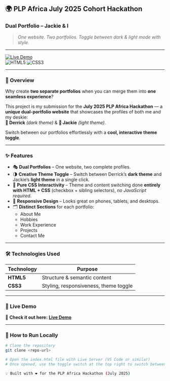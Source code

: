 ## 🌍 PLP Africa July 2025 Cohort Hackathon  
### **Dual Portfolio – Jackie & I**

> _One website. Two portfolios. Toggle between dark & light mode with style._

---

[![Live Demo](https://img.shields.io/badge/Live%20Demo-Vercel-blue?style=for-the-badge&logo=vercel)](https://everything-plp.vercel.app/)  
![HTML5](https://img.shields.io/badge/HTML5-orange?style=for-the-badge&logo=html5)
![CSS3](https://img.shields.io/badge/CSS3-blue?style=for-the-badge&logo=css3)

---

### 📝 Overview  

Why create **two separate portfolios** when you can merge them into **one seamless experience**?  

This project is my submission for the **July 2025 PLP Africa Hackathon** — a **unique dual-portfolio website** that showcases the profiles of both me and my deskie:  
**🎩 Derrick** _(dark theme)_ & **🌸 Jackie** _(light theme)_.  

Switch between our portfolios effortlessly with a **cool, interactive theme toggle**.

---

### ✨ Features  

- 🎭 **Dual Portfolios** – One website, two complete profiles.  
- 🌗 **Creative Theme Toggle** – Switch between Derrick’s **dark theme** and Jackie’s **light theme** in a single click.  
- 🧩 **Pure CSS Interactivity** – Theme and content switching done **entirely with HTML + CSS** (checkbox + sibling selectors), _no JavaScript required_.  
- 📱 **Responsive Design** – Looks great on phones, tablets, and desktops.  
- 🗂 **Distinct Sections** for each portfolio:  
  - About Me  
  - Hobbies  
  - Work Experience  
  - Projects  
  - Contact Me  

---

### 🛠 Technologies Used  

| Technology | Purpose |
|------------|---------|
| **HTML5**  | Structure & semantic content |
| **CSS3**   | Styling, responsiveness, theme toggle |

---

### 🚀 Live Demo  

🎯 **Check it out here:** [**Live Demo**](https://everything-plp.vercel.app/)  

---

### 📂 How to Run Locally  

```bash
# Clone the repository
git clone <repo-url>

# Open the index.html file with Live Server (VS Code or similar)
# Once opened, use the toggle switch at the top right to switch between the two portfolios.

💡 Built with ❤️ for the PLP Africa Hackathon (July 2025)


